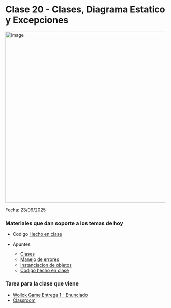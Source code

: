 # Clase 20 - Clases, Diagrama Estatico y Excepciones

<img width="777" height="536" alt="image" src="https://github.com/user-attachments/assets/0660ff82-a97d-4ed7-9cb4-8828ea34e8f4" />

Fecha: 23/09/2025

### Materiales que dan soporte a los temas de hoy

* Codigo [Hecho en clase](https://github.com/pdepman/2025-o-clases-motos/tree/main)

* Apuntes
  - [Clases](https://docs.google.com/document/d/1Dgq_PfCbJHO1M7dXe-vGXtj4mbEUWlYhfvQ2i0RWOsk/edit?tab=t.0#)
  - [Manejo de errores](https://docs.google.com/document/d/1T87tmdXv_39RoE_zR7alVFK8TUl-KJYOhdoIsoVTRb4/edit?tab=t.0)
  - [Instanciacion de objetos](https://docs.google.com/document/d/11c9l3sqgUIFDx1J_ULCSS86faMQXAyOV3uesg-nwaSY/edit?tab=t.0#heading=h.9a3zdaq6ihr7)
  - [Codigo hecho en clase]()

### Tarea para la clase que viene

* [Wollok Game Entrega 1 - Enunciado](https://docs.google.com/document/d/1kOpVzhoWwwnn5gm_AV5d-CgIpZClNI1UOy6v-VnahHw/edit?usp=sharing)
* [Classroom](https://classroom.github.com/a/5QIPo_n9)
